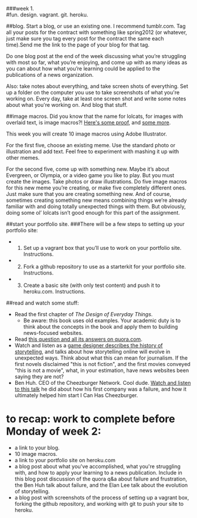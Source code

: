 ###week 1.  
#fun. design. vagrant. git. heroku.  

##blog.
Start a blog, or use an existing one. I recommend tumblr.com. Tag all your posts for the contract with something like spring2012 (or whatever, just make sure you tag every post for the contract the same each time).Send me the link to the page of your blog for that tag.  

Do one blog post at the end of the week discussing what you’re struggling with most so far, what you’re enjoying, and come up with as many ideas as you can about how what you’re learning could be applied to the publications of a news organization.  

Also: take notes about everything, and take screen shots of everything. Set up a folder on the computer you use to take screenshots of what you're working on. Every day, take at least one screen shot and write some notes about what you're working on. And blog that stuff.  

##image macros.
Did you know that the name for lolcats, for images with overlaid text, is image macros?! [Here's some proof](http://www.quora.com/Whats-the-name-for-lolcats-and-other-photos-illustrations-with-catchphrases), and [some more](http://en.wikipedia.org/wiki/Image_macro).  

This week you will create 10 image macros using Adobe Illustrator. 

For the first five, choose an existing meme. Use the standard photo or illustration and add text. Feel free to experiment with mashing it up with other memes.

For the second five, come up with something new. Maybe it’s about Evergreen, or Olympia, or a video game you like to play. But you must create the images. Take photos or draw illustrations. Do five image macros for this new meme you’re creating, or make five completely different ones. Just make sure that you are creating something new. And of course, sometimes creating something new means combining things we’re already familiar with and doing totally unexpected things with them. But obviously, doing some ol’ lolcats isn’t good enough for this part of the assignment.

##start your portfolio site.
###There will be a few steps to setting up your portfolio site:  
- 1. Set up a vagrant box that you’ll use to work on your portfolio site. Instructions.  
- 2. Fork a github repository to use as a starterkit for your portfolio site. Instructions.  
- 3. Create a basic site (with only test content) and push it to heroku.com. Instructions.  

##read and watch some stuff:
- Read the first chapter of _The Design of Everyday Things_.
  - Be aware: this book uses old examples. Your academic duty is to think about the concepts in the book and apply them to building news-focused websites.
- Read [this question and all its answers on quora.com](http://www.quora.com/Learning-to-Program/I-get-very-frustrated-when-code-that-I-write-behaves-unexpectedly-scream-shout-blame-myself-for-being-a-failure-give-up-etc-I-think-this-is-impacting-my-ability-to-concentrate-on-my-work-due-to-the-negativity-I-try-maintaining-calm-however-the-stress-always-seems-to-overcome-me-Is-there-any-way-to).
- Watch and listen as a [game designer describes the history of storytelling](http://www.youtube.com/watch?v=uyyrW8bIk6M&feature=relmfu), and talks about how storytelling online will evolve in unexpected ways. Think about what this can mean for journalism. If the first novels disclaimed "this is not fiction", and the first movies conveyed "this is not a movie", what, in your estimation, have news websites been saying they are not?
- Ben Huh. CEO of the Cheezburger Network. Cool dude. [Watch and listen to this talk](http://www.youtube.com/watch?v=11s2gFUGWz8) he did about how his first company was a failure, and how it ultimately helped him start I Can Has Cheezburger.

# to recap: work to complete before Monday of week 2:
- a link to your blog. 
- 10 image macros.
- a link to your portfolio site on heroku.com
- a blog post about what you've accomplished, what you're struggling with, and how to apply your learning to a news publication. Include in this blog post discussion of the quora q&a about failure and frustration, the Ben Huh talk about failure, and the Elan Lee talk about the evolution of storytelling.
- a blog post with screenshots of the process of setting up a vagrant box, forking the github repository, and working with git to push your site to heroku.